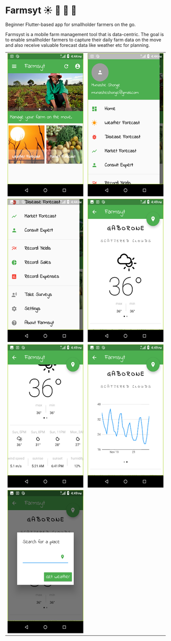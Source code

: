 # Farmsyt :sunny: :bug: :rooster: :tomato:

Beginner Flutter-based app for smallholder farmers on the go.

Farmsyst is a mobile farm management tool that is data-centric. The goal is to enable smallholder farmers to capture their daily farm data on the move and also receive valuable forecast data like weather etc for planning.

<div>
<table>

<tr>
    <td>
        <img src="scr1.png" alt="Screen1" width="250" height="450"/>
    </td>
    <td>
        <img src="scr2.png" alt="Screen2" width="250" height="450"/>
    </td>
</tr>

<tr>
    <td>
        <img src="scr3.png" alt="Screen3" width="250" height="450"/>
    </td>
    <td>
        <img src="scr4.png" alt="Screen4" width="250" height="450"/>
    </td>
</tr>

<tr>
    <td>
        <img src="scr5.png" alt="Screen5" width="250" height="450"/>
    </td>
    <td>
        <img src="scr6.png" alt="Screen6" width="250" height="450"/>
    </td>
</tr>

<tr>
    <td>
     <img src="scr7.png" alt="Screen7" width="250" height="450"/>
    </td>
</tr>

</table>
</div>